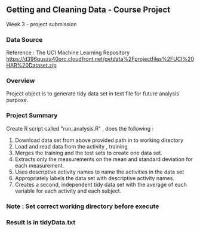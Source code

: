 ## Getting and Cleaning Data -  Course Project
Week 3 - project submission

### Data Source  
Reference : The UCI Machine Learning Repository
https://d396qusza40orc.cloudfront.net/getdata%2Fprojectfiles%2FUCI%20HAR%20Dataset.zip 

### Overview
Project object is to generate tidy data set in text file for future analysis purpose. 

### Project Summary

Create R script called "run_analysis.R" , does the following :
1. Download data set from  above provided path in to working directory
2. Load and read data from the activity , training 
3. Merges the training and the test sets to create one data set.
4. Extracts only the measurements on the mean and standard deviation for each measurement. 
5. Uses descriptive activity names to name the activities in the data set
6. Appropriately labels the data set with descriptive activity names. 
7. Creates a second, independent tidy data set with the average of each variable for each activity and each subject. 

### Note : Set correct working directory before execute 
### Result is in tidyData.txt
